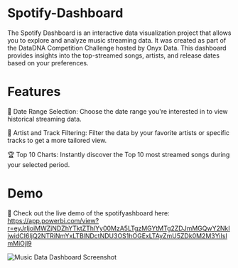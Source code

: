 # Spotify-Dashboard
 The Spotify Dashboard is an interactive data visualization project that allows you to explore and analyze music streaming data. It was created as part of the DataDNA Competition Challenge hosted by Onyx Data. This dashboard provides insights into the top-streamed songs, artists, and release dates based on your preferences.


# Features
📅 Date Range Selection: Choose the date range you're interested in to view historical streaming data.

🎤 Artist and Track Filtering: Filter the data by your favorite artists or specific tracks to get a more tailored view.

🏆 Top 10 Charts: Instantly discover the Top 10 most streamed songs during your selected period.

# Demo
🚀 Check out the live demo of the spotifyashboard here: https://app.powerbi.com/view?r=eyJrIjoiMWZjNDZhYTktZThlYy00MzA5LTgzMGYtMTg2ZDJmMGQwY2NkIiwidCI6IjQ2NTRiNmYxLTBlNDctNDU3OS1hOGExLTAyZmU5ZDk0M2M3YiIsImMiOjl9


![Music Data Dashboard Screenshot](screenshots/dashboard-screenshot.png)


